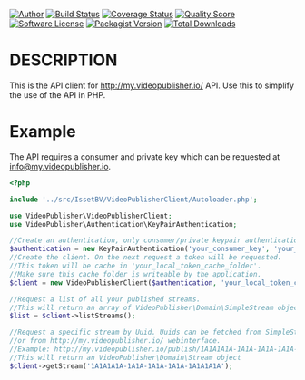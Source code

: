[![Author](http://img.shields.io/badge/author-issetbv-orange.svg?style=flat-square)](https://isset.nl)
[![Build Status](https://img.shields.io/travis/isset/video-publisher-api-client/master.svg?style=flat-square)](https://travis-ci.org/isset/video-publisher-api-client)
[![Coverage Status](https://img.shields.io/scrutinizer/coverage/g/isset/video-publisher-api-client.svg?style=flat-square)](https://scrutinizer-ci.com/g/isset/video-publisher-api-client/code-structure)
[![Quality Score](https://img.shields.io/scrutinizer/g/isset/video-publisher-api-client.svg?style=flat-square)](https://scrutinizer-ci.com/g/isset/video-publisher-api-client)
[![Software License](https://img.shields.io/badge/license-MIT-brightgreen.svg?style=flat-square)](LICENSE)
[![Packagist Version](https://img.shields.io/packagist/v/issetbv/video-publisher-api-client.svg?style=flat-square)](https://packagist.org/packages/issetbv/video-publisher-api-client)
[![Total Downloads](https://img.shields.io/packagist/dt/issetbv/video-publisher-api-client.svg?style=flat-square)](https://packagist.org/packages/issetbv/video-publisher-api-client)

DESCRIPTION
===========
This is the API client for http://my.videopublisher.io/ API. Use this to simplify the use of the API in PHP.

Example
=======

The API requires a consumer and private key which can be requested at info@my.videopublisher.io.

```php
<?php

include '../src/IssetBV/VideoPublisherClient/Autoloader.php';

use VideoPublisher\VideoPublisherClient;
use VideoPublisher\Authentication\KeyPairAuthentication;

//Create an authentication, only consumer/private keypair authentication is supported at this time
$authentication = new KeyPairAuthentication('your_consumer_key', 'your_private_key');
//Create the client. On the next request a token will be requested. 
//This token will be cache in 'your_local_token_cache_folder'.
//Make sure this cache folder is writeable by the application.
$client = new VideoPublisherClient($authentication, 'your_local_token_cache_folder');

//Request a list of all your published streams. 
//This will return an array of VideoPublisher\Domain\SimpleStream objects
$list = $client->listStreams();

//Request a specific stream by Uuid. Uuids can be fetched from SimpleStream objects 
//or from http://my.videopublisher.io/ webinterface.
//Example: http://my.videopublisher.io/publish/1A1A1A1A-1A1A-1A1A-1A1A-1A1A1A1A
//This will return an VideoPublisher\Domain\Stream object 
$client->getStream('1A1A1A1A-1A1A-1A1A-1A1A-1A1A1A1A');

```
